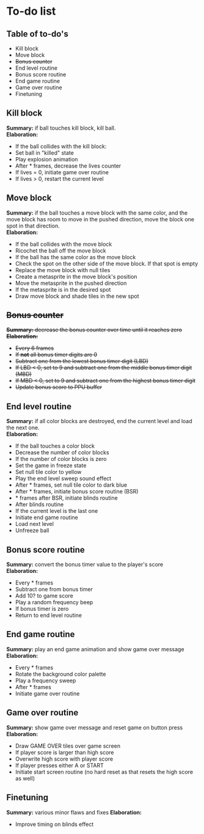 # To-do list

## Table of to-do's
- Kill block
- Move block
- ~~Bonus counter~~
- End level routine
- Bonus score routine
- End game routine
- Game over routine
- Finetuning

## Kill block
**Summary:** if ball touches kill block, kill ball.  
**Elaboration:**
- If the ball collides with the kill block:
- Set ball in "killed" state
- Play explosion animation
- After \* frames, decrease the lives counter
- If lives = 0, initiate game over routine
- If lives > 0, restart the current level

## Move block
**Summary:** if the ball touches a move block with the same color, and the move block has room to move in the pushed direction, move the block one spot in that direction.  
**Elaboration:**
- If the ball collides with the move block
- Ricochet the ball off the move block
- If the ball has the same color as the move block
- Check the spot on the other side of the move block. If that spot is empty
- Replace the move block with null tiles
- Create a metasprite in the move block's position
- Move the metasprite in the pushed direction
- If the metasprite is in the desired spot
- Draw move block and shade tiles in the new spot

## ~~Bonus counter~~
~~**Summary:** decrease the bonus counter over time until it reaches zero~~  
~~**Elaboration:**~~
- ~~Every 6 frames~~
- ~~If **not** all bonus timer digits are 0~~
- ~~Subtract one from the lowest bonus timer digit (LBD)~~
- ~~If LBD < 0, set to 9 and subtract one from the middle bonus timer digit (MBD)~~
- ~~If MBD < 0, set to 9 and subtract one from the highest bonus timer digit~~
- ~~Update bonus score to PPU buffer~~

## End level routine
**Summary:** if all color blocks are destroyed, end the current level and load the next one.  
**Elaboration:**
- If the ball touches a color block
- Decrease the number of color blocks
- If the number of color blocks is zero
- Set the game in freeze state
- Set null tile color to yellow
- Play the end level sweep sound effect
- After \* frames, set null tile color to dark blue
- After \* frames, initiate bonus score routine (BSR)
- \* frames after BSR, initiate blinds routine
- After blinds routine
- If the current level is the last one
- Initiate end game routine
- Load next level
- Unfreeze ball

## Bonus score routine
**Summary:** convert the bonus timer value to the player's score  
**Elaboration:**
- Every \* frames
- Subtract one from bonus timer
- Add 10? to game score
- Play a random frequency beep
- If bonus timer is zero
- Return to end level routine

## End game routine
**Summary:** play an end game animation and show game over message  
**Elaboration:**
- Every \* frames
- Rotate the background color palette
- Play a frequency sweep
- After \* frames
- Initiate game over routine

## Game over routine
**Summary:** show game over message and reset game on button press  
**Elaboration:**
- Draw GAME OVER tiles over game screen
- If player score is larger than high score
- Overwrite high score with player score
- If player presses either A or START
- Initiate start screen routine (no hard reset as that resets the high score as well)

## Finetuning
**Summary:** various minor flaws and fixes
**Elaboration:**
- Improve timing on blinds effect
